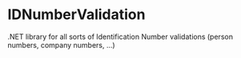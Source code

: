 IDNumberValidation
==================

.NET library for all sorts of Identification Number validations (person numbers, company numbers, ...)
